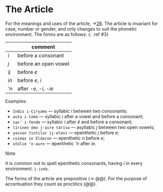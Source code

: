 # The Article

For the meanings and uses of the article, →[28](../syntx/art.md). The article is invariant for case, number or gender, and only changes to suit the phonetic environment. The forms are as follows:
{: .ref #3}

|	|	comment	|
|	----	|	----	|
|	*i*	|	before a consonant	|
|	*j*	|	before an open vowel	|
|	*ij*	|	before *e*	|
|	*in*	|	before *e*, *i*	|
|	*'n*	|	after *-e*, *-i*, *-ie*	|

Examples:

+ `Indis i·Ciryamo` — syllabic *i* between two consonants;
+ `auta i·lómë` — syllabic *i* after a vowel and before a consonant;
+ `sac' i·fende` — syllabic *i* after *ë* and before a consonant;
+ `lírinen ómo j·aire táríva` — asyllabic *j* between two open vowels;
+ `yassen tintilar ij·eleni` — epenthetic *j* before *e*;
+ `coimas in Eldaron` — epenthetic *n* before *e*;
+ `utúlie 'n·aure` — epenthetic *'n* after *ie*.

>[!NOTE]
>It is common not to spell epenthetic consonants, having *i* in every environment: `i·indo`.

The forms of the article are prepositive (→ @@). For the purpose of accentuation they count as proclitics (@@).